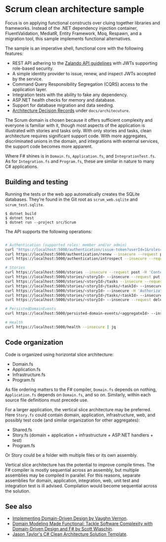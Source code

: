 # Scrum clean architecture sample

Focus is on applying functional constructs over cluing together libraries and
frameworks. Instead of the .NET dependency injection container,
FluentValidation, MediatR, Entity Framework, Moq, Respawn, and a migration
tool, this sample implements functional alternatives.

The sample is an imperative shell, functional core with the following features:

- REST API adhering to the [Zalando API
guidelines](https://opensource.zalando.com/restful-api-guidelines/) with JWTs
supporting role-based security.
- A simple identity provider to issue, renew, and inspect JWTs accepted by
  the service.
- Command Query Responsibility Segregation (CQRS) access to the application
  layer.
- Integration tests with the ability to fake any dependency.
- ASP.NET health checks for memory and database.
- Support for database migration and data seeding.
- [Architecture Decision
  Records](https://cognitect.com/blog/2011/11/15/documenting-architecture-decisions)
  under `docs/architecuture`.

The Scrum domain is chosen because it offers sufficient complexity and everyone
is familiar with it, though most aspects of the application is illustrated with
stories and tasks only. With only stories and tasks, clean architecture requires
significant support code. With more aggregates, discriminated unions in the
domain, and integrations with external services, the support code becomes more
apparent.

Where F# shines is in `Domain.fs`, `Application.fs`, and `IntegrationTest.fs`.
As for `Integration.fs` and `Program.fs`, these are similar in nature to many C#
applications.

## Building and testing

Running the tests or the web app automatically creates the SQLite databases.
They're found in the Git root as `scrum_web.sqlite` and `scrum_test.sqlite`.

    $ dotnet build
    $ dotnet test
    $ dotnet run --project src/Scrum

The API supports the following operations:

```bash

# Authentication (supported roles: member and/or admin)
curl "https://localhost:5000/authentication/issue-token?userId=1&roles=member,admin" --insecure --request post | jq
curl https://localhost:5000/authentication/renew --insecure --request post -H "Authorization: Bearer <token>" | jq
curl https://localhost:5000/authentication/introspect --insecure --request post -H "Authorization: Bearer <token>" | jq

# Stories
curl https://localhost:5000/stories --insecure --request post -H 'Content-Type: application/json' -H 'Authorization: Bearer <token>' -d '{"title": "title", "description": "description"}'
curl https://localhost:5000/stories/<storyId> --insecure --request put -H 'Content-Type: application/json' -H 'Authorization: Bearer <token>' -d '{"title": "title1","description": "description1"}'
curl https://localhost:5000/stories/<storyId>/tasks --insecure --request post -H 'Content-Type: application/json' -H 'Authorization: Bearer <token>' -d '{"title": "title","description": "description"}'
curl https://localhost:5000/stories/<storyId>/tasks/<taskId> --insecure --request put -H 'Content-Type: application/json' -H 'Authorization: Bearer <token>' -d '{"title": "title1","description": "description1"}'
curl https://localhost:5000/stories/<storyId> --insecure -H 'Authorization: Bearer <token>' | jq
curl https://localhost:5000/stories/<storyId>/tasks/<taskId> --insecure --request delete -H 'Authorization: Bearer <token>'
curl https://localhost:5000/stories/<storyId> --insecure --request delete -H 'Authorization: Bearer <token>'

# PersistedDomainEvents
curl https://localhost:5000/persisted-domain-events/<aggregateId> --insecure -H 'Authorization: Bearer <token>' | jq

# Health
curl https://localhost:5000/health --insecure | jq
```

## Code organization

Code is organized using horizontal slice architecture:

- Domain.fs
- Application.fs
- Infrastructure.fs
- Program.fs

As file ordering matters to the F# compiler, `Domain.fs` depends on nothing,
`Application.fs` depends on `Domain.fs`, and so on. Similarly, within each
source file definitions must precede use.

For a larger application, the vertical slice architecture may be preferred. Here
`Story.fs` could contain domain, application, infrastructure, web, and possibly
test code (and similar organization for other aggregates):

- Shared.fs
- Story.fs (domain + application + infrastructure + ASP.NET handlers + test)
- Program.fs

Or Story could be a folder with multiple files or its own assembly.

Vertical slice architecture has the potential to improve compile times. The F#
compiler is mostly sequential across an assembly, but multiple assemblies may be
compiled in parallel. For this reasons, separate assemblies for domain,
application, integration, web, unit test and integration test is ill advised.
Compilation would become sequential across the solution.

## See also

- [Implementing Domain-Driven Design by Vaughn Vernon](https://www.amazon.com/Implementing-Domain-Driven-Design-Vaughn-Vernon/dp/0321834577).
- [Domain Modeling Made Functional: Tackle Software Complexity with Domain-Driven Design and F# by Scott Wlaschin](https://www.amazon.com/Domain-Modeling-Made-Functional-Domain-Driven/dp/1680502549).
- [Jason Taylor's C# Clean Architecture Solution Template](https://github.com/jasontaylordev/CleanArchitecture).
 